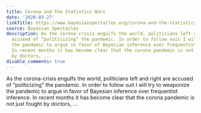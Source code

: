 ```yaml
---
title: Corona and the Statistics Wars
date: '2020-03-27'
linkTitle: https://www.bayesianspectacles.org/corona-and-the-statistics-wars/
source: Bayesian Spectacles
description: As the corona-crisis engulfs the world, politicians left and right are
  accused of “politicizing” the pandemic. In order to follow suit I will try to weaponize
  the pandemic to argue in favor of Bayesian inference over frequentist inference.
  In recent months it has become clear that the corona pandemic is not just fought
  by doctors, ...
disable_comments: true
---
```

As the corona-crisis engulfs the world, politicians left and right are accused of “politicizing” the pandemic. In order to follow suit I will try to weaponize the pandemic to argue in favor of Bayesian inference over frequentist inference. In recent months it has become clear that the corona pandemic is not just fought by doctors, ...